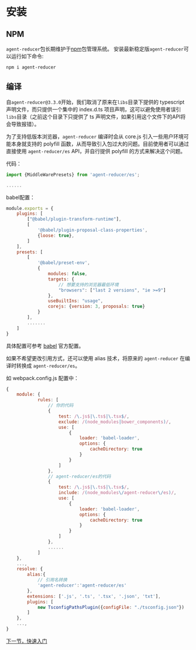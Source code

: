 
# 安装

## NPM

`agent-reducer`包长期维护于[npm](https://www.npmjs.com/get-npm)包管理系统。 安装最新稳定版`agent-reducer`可以运行如下命令:
```
npm i agent-reducer
```

## 编译

自`agent-reducer@3.3.0`开始，我们取消了原来在`libs`目录下提供的 typescript 声明文件，而只提供一个集中的 index.d.ts 项目声明，这可以避免使用者误引`libs`目录（之前这个目录下只提供了 ts 声明文件，如果引用这个文件下的API将会导致报错）。

为了支持低版本浏览器，`agent-reducer` 编译时会从 core.js 引入一些用户环境可能本身就支持的 polyfill 函数，从而导致引入包过大的问题。目前使用者可以通过直接使用 `agent-reducer/es` API，并自行提供 polyfill 的方式来解决这个问题。

代码：

```typescript
import {MiddleWarePresets} from 'agent-reducer/es';

......
```

babel配置：

```javascript
module.exports = {
    plugins: [
        ["@babel/plugin-transform-runtime"],
        [
            '@babel/plugin-proposal-class-properties',
            {loose: true},
        ]
    ],
    presets: [
        [
            '@babel/preset-env',
            {
                modules: false,
                targets: {
                    // 想要支持的浏览器最低环境
                    "browsers": ["last 2 versions", "ie >=9"]
                },
                useBuiltIns: "usage",
                corejs: {version: 3, proposals: true}
            }
        ],
        .......
    ]
}
```

具体配置可参考 [babel](https://babeljs.io/docs/en/configuration) 官方配置。

如果不希望更改引用方式，还可以使用 alias 技术，将原来的 `agent-reducer` 在编译时转换成 `agent-reducer/es`。

如 webpack.config.js 配置中：

```javascript
{
    module: {
            rules: [
                // 你的代码
                {
                    test: /\.js$|\.ts$|\.tsx$/,
                    exclude: /(node_modules|bower_components)/,
                    use: [
                        {
                            loader: 'babel-loader',
                            options: {
                                cacheDirectory: true
                            }
                        }
                    ]
                },
                // agent-reducer/es的代码
                {
                    test: /\.js$|\.ts$|\.tsx$/,
                    include: /(node_modules\/agent-reducer\/es)/,
                    use: [
                        {
                            loader: 'babel-loader',
                            options: {
                                cacheDirectory: true
                            }
                        }
                    ]
                },
                ......
            ]
    },
    ...,
    resolve: {
        alias:{
            // 引用名转换
            'agent-reducer':'agent-reducer/es'
        },
        extensions: ['.js', '.ts', '.tsx', '.json', 'txt'],
        plugins: [
            new TsconfigPathsPlugin({configFile: "./tsconfig.json"})
        ]
    },
    ...,
}
```

[下一节，快速入门](https://github.com/filefoxper/agent-reducer/blob/master/documents/zh/introduction/getting_started.md)